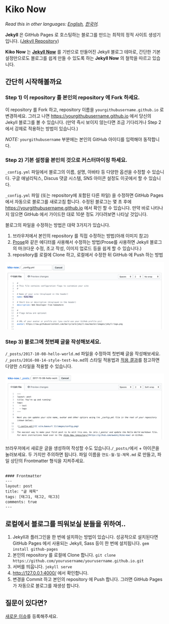 # Kiko Now

*Read this in other languages: [English](README.md), [한국어](README.ko.md).*

**Jekyll** 은 GitHub Pages 로 호스팅하는 블로그를 만드는 최적의 정적 사이트 생성기입니다. ([Jekyll Repository](https://github.com/jekyll/jekyll))

**Kiko Now** 는 **[Jekyll Now](https://github.com/barryclark/jekyll-now)** 를 기반으로 만들어진 Jekyll 블로그 테마로, 간단한 기본 설정만으로도 블로그를 쉽게 만들 수 있도록 하는 **Jekyll Now** 의 철학을 따르고 있습니다.

## 간단히 시작해볼까요

### Step 1) 이 repository 를 본인의 repository 에 Fork 하세요.

이 repository 를 Fork 하고, repository 이름을 `yourgithubusername.github.io` 로 변경하세요. 그러고 나면 <https://yourgithubusername.github.io> 에서 당신의 Jekyll 블로그를 볼 수 있습니다. (만약 즉시 보이지 않는다면 조금 기다리거나 Step 2 에서 강제로 적용하는 방법이 있습니다.)

*NOTE:* `yourgithubusername` 부분에는 본인의 GitHub 아이디를 입력해야 동작합니다.

### Step 2) 기본 설정을 본인의 것으로 커스터마이징 하세요.

`_config.yml` 파일에서 블로그의 이름, 설명, 아바타 등 다양한 옵션을 수정할 수 있습니다. 구글 애널리틱스, Discus 댓글 시스템, SNS 아이콘 설정도 이곳에서 할 수 있습니다.

`_config.yml` 파일 (또는 repository에 포함된 다른 파일) 을 수정하면 GitHub Pages 에서 자동으로 블로그를 새로고침 합니다. 수정된 블로그는 몇 초 후에 <https://yourgithubusername.github.io> 에서 확인 할 수 있습니다. 만약 바로 나타나지 않으면 GitHub 에서 가이드한 대로 10분 정도 기다려보면 나타날 것입니다.

블로그의 파일을 수정하는 방법은 대략 3가지가 있습니다.
1. 브라우저에서 본인의 repository 를 직접 수정하는 방법(아래 이미지 참고)
2. [Prose](http://prose.io)와 같은 에디터를 사용해서 수정하는 방법(Prose를 사용하면 Jekyll 블로그의 마크다운 수정, 초고 작성, 이미지 업로드 등을 쉽게 할 수 있습니다.)
3. repository를 로컬에 Clone 하고, 로컬에서 수정한 뒤 GitHub 에 Push 하는 방법

![_config.yml](/images/config.png "_config.yml")

### Step 3) 블로그에 첫번째 글을 작성해보세요.

`/_posts/2017-10-08-hello-world.md` 파일을 수정하여 첫번째 글을 작성해보세요. `/_posts/2016-08-14-style-test-ko.md`의 스타일 적용법과 [적용 결과]((https://aweekj.github.io/kiko-now/style-test-ko/))를 참고하면 다양한 스타일을 적용할 수 있습니다.

![First Post](/images/first-post.png "First Post")

브라우저에서 새로운 글을 생성하여 작성할 수도 있습니다.`/_posts/`에서 + 아이콘을 눌러보세요. 두 가지만 주의하면 됩니다. 파일 이름을 `연도-월-일-제목.md` 로 만들고, 파일 상단의 Frontmatter 형식을 지켜주세요.
```

#### Frontmatter
---
layout: post
title: "글 제목"
tags: [태그1, 태그2, 태그3]
comments: true
---
```

## 로컬에서 블로그를 띄워보실 분들을 위하여..

1. Jekyll과 플러그인을 한 번에 설치하는 방법이 있습니다. 성공적으로 설치된다면 GitHub Pages 에서 사용되는 Jekyll, Sass 등이 한 번에 설치됩니다. `gem install github-pages`
2. 본인의 repository 를 로컬에 Clone 합니다. `git clone https://github.com/yourusername/yourusername.github.io.git`
3. 서버를 띄웁니다. `jekyll serve`
4. http://127.0.0.1:4000/ 에서 확인합니다.
5. 변경을 Commit 하고 본인의 repository 에 Push 합니다. 그러면 GitHub Pages 가 자동으로 블로그를 재생성 합니다.

## 질문이 있다면?

[새로운 이슈](https://github.com/aweekj/kiko-now/issues/new)를 등록해주세요.
